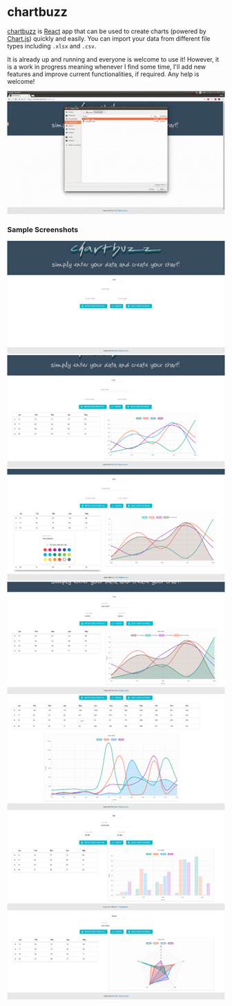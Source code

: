 chartbuzz
=========

[chartbuzz](https://manidlou.github.io/chartbuzz) is [React](https://reactjs.org/) app that can be used to create charts (powered by [Chart.js](http://www.chartjs.org/)) quickly and easily. You can import your data from different file types including `.xlsx` and `.csv`.

It is already up and running and everyone is welcome to use it! However, it is a work in progress meaning whenever I find some time, I'll add new features and improve current functionalities, if required. Any help is welcome!

![demo](/doc-imgs/demo.gif?raw=true)

### Sample Screenshots

![screenshot0](/doc-imgs/0.png?raw=true)
![screenshot1](/doc-imgs/1.png?raw=true)
![screenshot2](/doc-imgs/2.png?raw=true)
![screenshot3](/doc-imgs/3.png?raw=true)
![screenshot4](/doc-imgs/4.png?raw=true)
![screenshot5](/doc-imgs/5.png?raw=true)
![screenshot6](/doc-imgs/6.png?raw=true)
